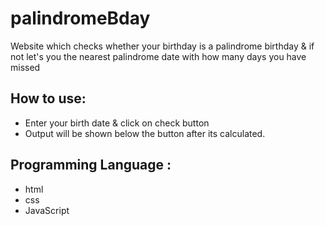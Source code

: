 # palindromeBday
Website which checks whether your birthday is a palindrome birthday & if not let's you the nearest palindrome date with how many days you have missed

## How to use:
* Enter your birth date & click on check button
* Output will be shown below the button after its calculated.

## Programming Language :
* html
* css
* JavaScript
